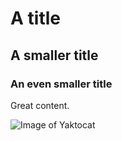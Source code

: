 # A title

## A smaller title

### An even smaller title

Great content.

![Image of Yaktocat](https://octodex.github.com/images/yaktocat.png)
